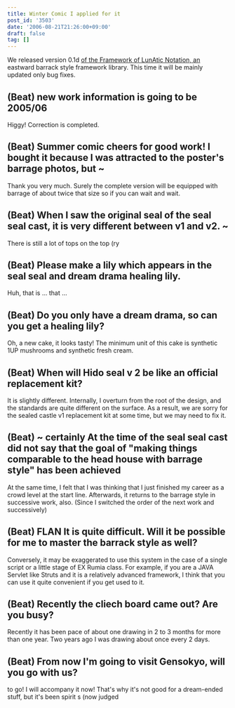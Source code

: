 ```yaml
---
title: Winter Comic I applied for it
post_id: '3503'
date: '2006-08-21T21:26:00+09:00'
draft: false
tag: []
---
```


We released version 0.1d [of the Framework of LunAtic Notation, an](/tag/flan) eastward barrack style framework library. This time it will be mainly updated only bug fixes.

## (Beat) new work information is going to be 2005/06

Higgy! Correction is completed.

## (Beat) Summer comic cheers for good work! I bought it because I was attracted to the poster's barrage photos, but ~

Thank you very much. Surely the complete version will be equipped with barrage of about twice that size so if you can wait and wait.

## (Beat) When I saw the original seal of the seal seal cast, it is very different between v1 and v2. ~

There is still a lot of tops on the top (ry

## (Beat) Please make a lily which appears in the seal seal and dream drama healing lily.

Huh, that is ... that ...

## (Beat) Do you only have a dream drama, so can you get a healing lily?

Oh, a new cake, it looks tasty! The minimum unit of this cake is synthetic 1UP mushrooms and synthetic fresh cream.

## (Beat) When will Hido seal v 2 be like an official replacement kit?

It is slightly different. Internally, I overturn from the root of the design, and the standards are quite different on the surface. As a result, we are sorry for the sealed castle v1 replacement kit at some time, but we may need to fix it.

## (Beat) ~ certainly At the time of the seal seal cast did not say that the goal of "making things comparable to the head house with barrage style" has been achieved

At the same time, I felt that I was thinking that I just finished my career as a crowd level at the start line. Afterwards, it returns to the barrage style in successive work, also. (Since I switched the order of the next work and successively)

## (Beat) FLAN It is quite difficult. Will it be possible for me to master the barrack style as well?

Conversely, it may be exaggerated to use this system in the case of a single script or a little stage of EX Rumia class. For example, if you are a JAVA Servlet like Struts and it is a relatively advanced framework, I think that you can use it quite convenient if you get used to it.

## (Beat) Recently the cliech board came out? Are you busy?

Recently it has been pace of about one drawing in 2 to 3 months for more than one year. Two years ago I was drawing about once every 2 days.

## (Beat) From now I'm going to visit Gensokyo, will you go with us?

to go! I will accompany it now! That's why it's not good for a dream-ended stuff, but it's been spirit s (now judged